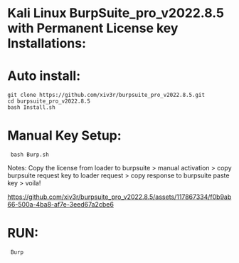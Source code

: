 # Kali Linux BurpSuite_pro_v2022.8.5 with Permanent License key Installations: 
                                                
# Auto install:
    git clone https://github.com/xiv3r/burpsuite_pro_v2022.8.5.git
    cd burpsuite_pro_v2022.8.5
    bash Install.sh



# Manual Key Setup:
     bash Burp.sh

Notes: Copy the license from loader to burpsuite > manual activation > copy burpsuite request key to loader request >  copy response to burpsuite paste key > voila!
     
https://github.com/xiv3r/burpsuite_pro_v2022.8.5/assets/117867334/f0b9ab66-500a-4ba8-af7e-3eed67a2cbe6


# RUN:
     Burp

